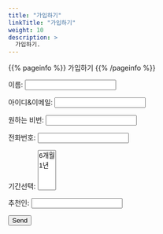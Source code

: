 ```yaml
---
title: "가입하기"
linkTitle: "가입하기"
weight: 10
description: >
  가입하기.
---
```


{{% pageinfo %}}
가입하기
{{% /pageinfo %}}


<form name="contact" method="POST" data-netlify="true">
  <p>
    <label>이름: <input type="text" name="name" /></label>   
  </p>
  <p>
    <label>아이디&이메일: <input type="email" name="email" /></label>
  </p>
    <p>
    <label>원하는 비번: <input type="password" name="email" /></label>
  </p>
  <p>
    <label>전화번호: <input type="text" name="name" /></label>   
  </p>
  <p>
    <label>기간선택: <select name="role[]" multiple>
      <option value="leader">6개월</option>
      <option value="follower">1년</option>
    </select></label>
  </p>
    <p>
    <label>추천인: <input type="text" name="name" /></label>   
  </p>


  <p>
    <button type="submit">Send</button>
  </p>
</form>